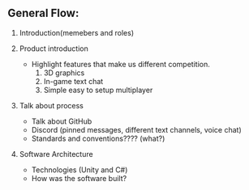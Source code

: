 ## General Flow:
1. Introduction(memebers and roles)
2. Product introduction
    - Highlight features that make us different competition.
      1. 3D graphics
      2. In-game text chat
      3. Simple easy to setup multiplayer
      
3. Talk about process
    - Talk about GitHub
    - Discord (pinned messages, different text channels, voice chat)
    - Standards and conventions???? (what?)
    
 4. Software Architecture
    - Technologies (Unity and C#)
    - How was the software built?
      
